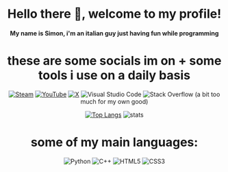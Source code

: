 <h1 align="center">Hello there 👋, welcome to my profile! </h1>
<p align="center">
  <h4 align="center">My name is Simon, i'm an italian guy just having fun while programming </h4>
</p>

<h1 align="center">these are some socials im on + some tools i use on a daily basis </h1>
<p align="center">
<a href="https://steamcommunity.com/id/ItsYaBoiSimonx/"><img src="https://img.shields.io/badge/steam-%23000000.svg?style=for-the-badge&logo=steam&logoColor=white" alt="Steam"></a> <a href="https://www.youtube.com/channel/UC0w6S8SHtTms-4TNTcKylVA"><img src="https://img.shields.io/badge/YouTube-%23FF0000.svg?style=for-the-badge&logo=YouTube&logoColor=white" alt="YouTube"></a> <a href="https://x.com/@savarese_simone"><img src="https://img.shields.io/badge/X-%23000000.svg?style=for-the-badge&logo=X&logoColor=white" alt="X"></a> <img src="https://img.shields.io/badge/Visual%20Studio%20Code-0078d7.svg?style=for-the-badge&logo=visual-studio-code&logoColor=white" alt="Visual Studio Code"> <img src="https://img.shields.io/badge/-Stackoverflow-FE7A16?style=for-the-badge&logo=stack-overflow&logoColor=white" alt="Stack Overflow"> (a bit too much for my own good)

</p>
<p align="center">
  <a href="https://github.com/anuraghazra/github-readme-stats"><img src="https://github-readme-stats.vercel.app/api/top-langs/?username=itsyaboisimonx&layout=pie" alt="Top Langs"></a>
  <img src="https://github-readme-stats.vercel.app/api?username=itsyaboisimonx&show_icons=true&theme=radical" alt="stats">
</p>

<h1 align="center">some of my main languages: </h1>
<p align="center">
  <img src="https://img.shields.io/badge/python-3670A0?style=for-the-badge&logo=python&logoColor=ffdd54" alt="Python"> <img src="https://img.shields.io/badge/c++-%2300599C.svg?style=for-the-badge&logo=c%2B%2B&logoColor=white" alt="C++"> 
  <img src="https://img.shields.io/badge/html5-%23E34F26.svg?style=for-the-badge&logo=html5&logoColor=white" alt="HTML5"> <img src="https://img.shields.io/badge/css3-%231572B6.svg?style=for-the-badge&logo=css3&logoColor=white" alt="CSS3">
</p>



